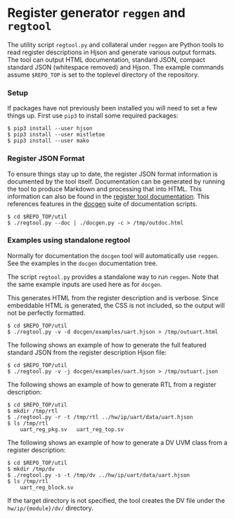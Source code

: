 # Register generator `reggen` and `regtool`

The utility script `regtool.py` and collateral under `reggen` are Python
tools to read register descriptions in Hjson and generate various output
formats. The tool can output HTML documentation, standard JSON, compact
standard JSON (whitespace removed) and Hjson.  The example commands assume
`$REPO_TOP` is set to the toplevel directory of the repository.

### Setup

If packages have not previously been installed you will need to set a
few things up. First use `pip3` to install some required packages:

```console
$ pip3 install --user hjson
$ pip3 install --user mistletoe
$ pip3 install --user mako
```

### Register JSON Format

To ensure things stay up to date, the register JSON format information
is documented by the tool itself. Documentation can be generated by
running the tool to produce Markdown and processing that into HTML.
This information can also be found in the
[register tool documentation](../../doc/rm/register_tool.md).
This references features in the [docgen](../docgen/README.md) suite
of documentation scripts.

```console
$ cd $REPO_TOP/util
$ ./regtool.py --doc | ./docgen.py -c > /tmp/outdoc.html
```

### Examples using standalone regtool

Normally for documentation the `docgen` tool will automatically use
`reggen`. See the examples in the `docgen` documentation tree.

The script `regtool.py` provides a standalone way to run `reggen`.
Note that the same example inputs are used here as for `docgen`.

This generates HTML from the register description and is verbose. Since
embeddable HTML is generated, the CSS is not included, so the output will
not be perfectly formatted.

```console
$ cd $REPO_TOP/util
$ ./regtool.py -v -d docgen/examples/uart.hjson > /tmp/outuart.html
```

The following shows an example of how to generate the full featured
standard JSON from the register description Hjson file:

```console
$ cd $REPO_TOP/util
$ ./regtool.py -v -j docgen/examples/uart.hjson > /tmp/outuart.json
```

The following shows an example of how to generate RTL from a register
description:

```console
$ cd $REPO_TOP/util
$ mkdir /tmp/rtl
$ ./regtool.py -r -t /tmp/rtl ../hw/ip/uart/data/uart.hjson
$ ls /tmp/rtl
    uart_reg_pkg.sv   uart_reg_top.sv
```

The following shows an example of how to generate a DV UVM class from
a register description:

```console
$ cd $REPO_TOP/util
$ mkdir /tmp/dv
$ ./regtool.py -s -t /tmp/dv ../hw/ip/uart/data/uart.hjson
$ ls /tmp/rtl
    uart_reg_block.sv
```

If the target directory is not specified, the tool creates the DV file
under the `hw/ip/{module}/dv/` directory.
